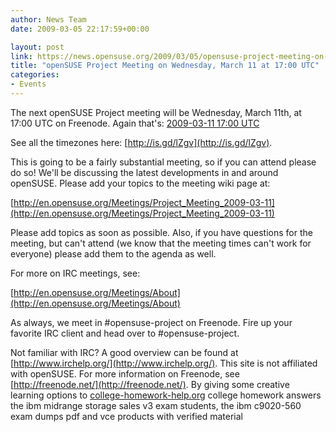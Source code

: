 ```yaml
---
author: News Team
date: 2009-03-05 22:17:59+00:00

layout: post
link: https://news.opensuse.org/2009/03/05/opensuse-project-meeting-on-wednesday-march-11-at-1700-utc/
title: "openSUSE Project Meeting on Wednesday, March 11 at 17:00 UTC"
categories:
- Events
---
```

The next openSUSE Project meeting will be Wednesday, March 11th, at 17:00 UTC on Freenode. Again that's:
[
2009-03-11 17:00 UTC](http://is.gd/lZgv)

See all the timezones here: [http://is.gd/lZgv](http://is.gd/lZgv).

This is going to be a fairly substantial meeting, so if you can attend please do so! We'll be discussing the latest developments in and around openSUSE. Please add your topics to the meeting wiki page at:

[http://en.opensuse.org/Meetings/Project_Meeting_2009-03-11](http://en.opensuse.org/Meetings/Project_Meeting_2009-03-11)

Please add topics as soon as possible. Also, if you have questions for the meeting, but can't attend (we know that the meeting times can't work for everyone) please add them to the agenda as well.

For more on IRC meetings, see:

[http://en.opensuse.org/Meetings/About](http://en.opensuse.org/Meetings/About)

As always, we meet in #opensuse-project on Freenode. Fire up your favorite IRC client and head over to #opensuse-project.

Not familiar with IRC? A good overview can be found at [http://www.irchelp.org/](http://www.irchelp.org/). This site is not affiliated with openSUSE. For more information on Freenode, see [http://freenode.net/](http://freenode.net/). By giving some creative learning options to [college-homework-help.org](https://college-homework-help.org/) college homework answers the ibm midrange storage sales v3 exam students, the ibm c9020-560 exam dumps pdf and vce products with verified material		
